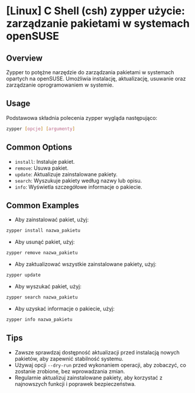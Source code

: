# [Linux] C Shell (csh) zypper użycie: zarządzanie pakietami w systemach openSUSE

## Overview
Zypper to potężne narzędzie do zarządzania pakietami w systemach opartych na openSUSE. Umożliwia instalację, aktualizację, usuwanie oraz zarządzanie oprogramowaniem w systemie.

## Usage
Podstawowa składnia polecenia zypper wygląda następująco:

```bash
zypper [opcje] [argumenty]
```

## Common Options
- `install`: Instaluje pakiet.
- `remove`: Usuwa pakiet.
- `update`: Aktualizuje zainstalowane pakiety.
- `search`: Wyszukuje pakiety według nazwy lub opisu.
- `info`: Wyświetla szczegółowe informacje o pakiecie.

## Common Examples
- Aby zainstalować pakiet, użyj:

```bash
zypper install nazwa_pakietu
```

- Aby usunąć pakiet, użyj:

```bash
zypper remove nazwa_pakietu
```

- Aby zaktualizować wszystkie zainstalowane pakiety, użyj:

```bash
zypper update
```

- Aby wyszukać pakiet, użyj:

```bash
zypper search nazwa_pakietu
```

- Aby uzyskać informacje o pakiecie, użyj:

```bash
zypper info nazwa_pakietu
```

## Tips
- Zawsze sprawdzaj dostępność aktualizacji przed instalacją nowych pakietów, aby zapewnić stabilność systemu.
- Używaj opcji `--dry-run` przed wykonaniem operacji, aby zobaczyć, co zostanie zrobione, bez wprowadzania zmian.
- Regularnie aktualizuj zainstalowane pakiety, aby korzystać z najnowszych funkcji i poprawek bezpieczeństwa.